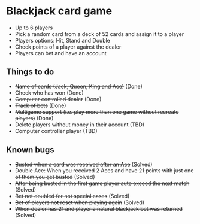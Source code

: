 # Blackjack card game

* Up to 6 players
* Pick a random card from a deck of 52 cards and assign it to a player
* Players options: Hit, Stand and Double
* Check points of a player against the dealer
* Players can bet and have an account

## Things to do

* ~~Name of cards (Jack, Queen, King and Ace)~~ (Done)
* ~~Check who has won~~ (Done)
* ~~Computer controlled dealer~~ (Done)
* ~~Track of bets~~ (Done)
* ~~Multigame support (i.e. play more than one game without recreate players)~~
  (Done)
* Delete players without money in their account (TBD)
* Computer controller player (TBD)

## Known bugs

* ~~Busted when a card was received after an Ace~~ (Solved)
* ~~Double Ace: When you received 2 Aces and have 21 points with just one of them
  you get busted~~ (Solved)
* ~~After being busted in the first game player auto exceed the next match~~
  (Solved)
* ~~Bet not doubled for not special cases~~ (Solved)
* ~~Bet of players not reset when playing again~~ (Solved)
* ~~When dealer has 21 and player a natural blackjack bet was returned~~ (Solved)

